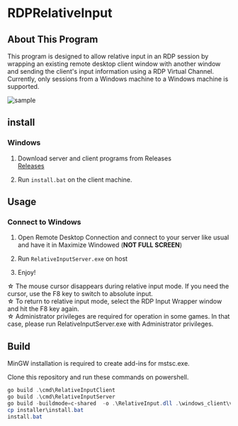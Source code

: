 # RDPRelativeInput
## About This Program
This program is designed to allow relative input in an RDP session by wrapping an existing remote desktop client window with another window and sending the client's input information using a RDP Virtual Channel. Currently, only sessions from a Windows machine to a Windows machine is supported.

![sample](https://gyazo.com/be1c9e2af08539d06cebe4932b4e568d.gif)

## install

### Windows

1. Download server and client programs from Releases<br>
[Releases](https://github.com/TKMAX777/RDPRelativeInput/releases)

2. Run `install.bat` on the client machine.

## Usage

### Connect to Windows

1. Open Remote Desktop Connection and connect to your server like usual and have it in Maximize Windowed (**NOT FULL SCREEN**)

2. Run `RelativeInputServer.exe` on host

3. Enjoy!

  ☆ The mouse cursor disappears during relative input mode. If you need the cursor, use the F8 key to switch to absolute input.<br />
  ☆ To return to relative input mode, select the RDP Input Wrapper window and hit the F8 key again.<br />
  ☆ Administrator privileges are required for operation in some games. In that case, please run RelativeInputServer.exe with Administrator privileges.
  
## Build

MinGW installation is required to create add-ins for mstsc.exe.

Clone this repository and run these commands on powershell.

```powershell
go build .\cmd\RelativeInputClient
go build .\cmd\RelativeInputServer
go build -buildmode=c-shared  -o .\RelativeInput.dll .\windows_client\virtualchanneladdin
cp installer\install.bat
install.bat
```

